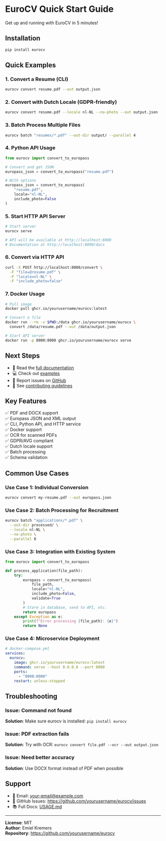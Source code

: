 # EuroCV Quick Start Guide

Get up and running with EuroCV in 5 minutes!

## Installation

```bash
pip install eurocv
```

## Quick Examples

### 1. Convert a Resume (CLI)

```bash
eurocv convert resume.pdf --out output.json
```

### 2. Convert with Dutch Locale (GDPR-friendly)

```bash
eurocv convert resume.pdf --locale nl-NL --no-photo --out output.json
```

### 3. Batch Process Multiple Files

```bash
eurocv batch "resumes/*.pdf" --out-dir output/ --parallel 4
```

### 4. Python API Usage

```python
from eurocv import convert_to_europass

# Convert and get JSON
europass_json = convert_to_europass("resume.pdf")

# With options
europass_json = convert_to_europass(
    "resume.pdf",
    locale="nl-NL",
    include_photo=False
)
```

### 5. Start HTTP API Server

```bash
# Start server
eurocv serve

# API will be available at http://localhost:8000
# Documentation at http://localhost:8000/docs
```

### 6. Convert via HTTP API

```bash
curl -X POST http://localhost:8000/convert \
  -F "file=@resume.pdf" \
  -F "locale=nl-NL" \
  -F "include_photo=false"
```

### 7. Docker Usage

```bash
# Pull image
docker pull ghcr.io/yourusername/eurocv:latest

# Convert a file
docker run --rm -v $PWD:/data ghcr.io/yourusername/eurocv \
  convert /data/resume.pdf --out /data/output.json

# Start API server
docker run -p 8000:8000 ghcr.io/yourusername/eurocv serve
```

## Next Steps

- 📖 Read the [full documentation](docs/USAGE.md)
- 💻 Check out [examples](examples/)
- 🐛 Report issues on [GitHub](https://github.com/yourusername/eurocv/issues)
- 🤝 See [contributing guidelines](CONTRIBUTING.md)

## Key Features

✅ PDF and DOCX support  
✅ Europass JSON and XML output  
✅ CLI, Python API, and HTTP service  
✅ Docker support  
✅ OCR for scanned PDFs  
✅ GDPR/AVG compliant  
✅ Dutch locale support  
✅ Batch processing  
✅ Schema validation  

## Common Use Cases

### Use Case 1: Individual Conversion
```bash
eurocv convert my-resume.pdf --out europass.json
```

### Use Case 2: Batch Processing for Recruitment
```bash
eurocv batch "applications/*.pdf" \
  --out-dir processed/ \
  --locale nl-NL \
  --no-photo \
  --parallel 8
```

### Use Case 3: Integration with Existing System
```python
from eurocv import convert_to_europass

def process_application(file_path):
    try:
        europass = convert_to_europass(
            file_path,
            locale="nl-NL",
            include_photo=False,
            validate=True
        )
        # Store in database, send to API, etc.
        return europass
    except Exception as e:
        print(f"Error processing {file_path}: {e}")
        return None
```

### Use Case 4: Microservice Deployment
```yaml
# docker-compose.yml
services:
  eurocv:
    image: ghcr.io/yourusername/eurocv:latest
    command: serve --host 0.0.0.0 --port 8000
    ports:
      - "8000:8000"
    restart: unless-stopped
```

## Troubleshooting

### Issue: Command not found
**Solution**: Make sure eurocv is installed: `pip install eurocv`

### Issue: PDF extraction fails
**Solution**: Try with OCR: `eurocv convert file.pdf --ocr --out output.json`

### Issue: Need better accuracy
**Solution**: Use DOCX format instead of PDF when possible

## Support

- 📧 Email: your-email@example.com
- 💬 GitHub Issues: https://github.com/yourusername/eurocv/issues
- 📚 Full Docs: [USAGE.md](docs/USAGE.md)

---

**License**: MIT  
**Author**: Emiel Kremers  
**Repository**: https://github.com/yourusername/eurocv

